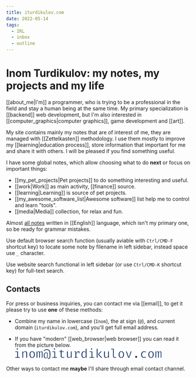 ```yaml
---
title: iturdikulov.com
date: 2022-05-14
tags:
  - IRL
  - inbox
  - outline
---
```


# Inom Turdikulov: my notes, my projects and my life

[[about_me|I'm]] a programmer, who is trying to be a professional in the field
and stay a human being at the same time. My primary specialization is
[[backend]] web development, but I'm also interested in
[[computer_graphics|computer graphics]], game development and [[art]].

My site contains mainly my notes that are of interest of me, they are managed
with [[Zettelkasten]] methodology. I use them mostly to improve my
[[learning|education process]], store information that important for me and
share it with others. I will be pleased if you find something useful.

I have some global notes, which allow choosing what to do **next** or focus on
important things:

- [[my_pet_projects|Pet projects]] to do something interesting and useful.
- [[work|Work]] as main activity, [[finance]] source.
- [[learning|Learning]] is source of pet projects.
- [[my_awesome_software_list|Awesome software]] list help me to control and
learn "tools".
- [[media|Media]] collection, for relax and fun.

Almost [all notes](https://github.com/iturdikulov/notes) written in [[English]]
language, which isn't my primary one, so be ready for grammar mistakes.

Use default browser search function (usually aviable with `Ctrl/CMD-F` shortcut
key) to locate some note by filename in left sidebar, instead space use `_`
character.

Use website search functional in left sidebar (or use `Ctrl/CMD-K` shortcut key)
for full-text search.

<!-- If you are interested in what I am doing, here is a list of my active projects: -->
<!---->
<!-- <div class="central-featured"> -->
<!--   <div class="spinner-box"> -->
<!--     <div class="blue-orbit ring"> -->
<!--     </div> -->
<!--     <div class="green-orbit ring"> -->
<!--     </div> -->
<!--     <div class="red-orbit ring"> -->
<!--     </div> -->
<!--     <div class="white-orbit ring"> -->
<!--     </div> -->
<!--   </div> -->
<!---->
<!--   <div class="central-featured-project project1"> -->
<!--     <a href="https://github.com/iturdikulov/sentry-rest" target="_blank" class="link-box"> -->
<!--       <strong>Sentry Rest</strong> -->
<!--       <small>Sentry API integration</small> -->
<!--     </a> -->
<!--   </div> -->
<!---->
<!--   <div class="central-featured-project project2"> -->
<!--     <span class="link-box"> -->
<!--       <strong>Twitch Tracker</strong> -->
<!--       <small>chats analyzing and manage</small -->
<!--       > -->
<!--     </span> -->
<!--   </div> -->
<!---->
<!--   <div class="central-featured-project project3"> -->
<!--     <a href="https://salesloop.io/" target="_blank" class="link-box"> -->
<!--       <strong>Salesloop</strong> -->
<!--       <small>linkedin automation (private)</small> -->
<!--     </a> -->
<!--   </div> -->
<!---->
<!--   <div class="central-featured-project project4"> -->
<!--     <span class="link-box"> -->
<!--       <strong>Spectrogram</strong> -->
<!--       <small>HTML/CSS/JS framework</small> -->
<!--     </span> -->
<!--   </div> -->
<!---->
<!--   <div class="central-featured-project project5"> -->
<!--     <span class="link-box"> -->
<!--       <strong>mini-scripts</strong> -->
<!--       <small>learning sandbox</small> -->
<!--     </span> -->
<!--   </div> -->
<!---->
<!--   <div class="central-featured-project project6"> -->
<!--     <a href="https://github.com/iturdikulov/nvim" target="_blank" class="link-box localize-variant"> -->
<!--       <strong>NeoVim PDE</strong> -->
<!--       <small>personal NeoVim setup</small> -->
<!--     </a> -->
<!--   </div> -->
<!---->
<!--   <div class="central-featured-project project7"> -->
<!--     <a href="https://github.com/iturdikulov/dotfiles" target="_blank" class="link-box localize-variant"> -->
<!--       <strong>Nix dotfiles</strong> -->
<!--       <small>personal NixOS setup</small> -->
<!--     </a> -->
<!--   </div> -->
<!---->
<!--   <div class="central-featured-project project8"> -->
<!--     <a href="https://github.com/iturdikulov/notes" target="_blank" class="link-box localize-variant"> -->
<!--       <strong>Wiki</strong> -->
<!--       <small>personal Zettelkasten</small> -->
<!--     </a> -->
<!--   </div> -->
<!---->
<!--   <div class="central-featured-project project9"> -->
<!--     <span class="link-box localize-variant"> -->
<!--       <strong>OpenCV bot</strong> -->
<!--       <small>L2 game bot</small> -->
<!--     </span> -->
<!--   </div> -->
<!---->
<!--   <div class="central-featured-project project10"> -->
<!--     <span title="My old projects, which I'm not using anymore or decided to archive" class="link-box"> -->
<!--       <strong>Projects Archive</strong> -->
<!--       <small>old projects</small> -->
<!--     </a> -->
<!--   </div> -->
<!-- </div> -->

## Contacts

For press or business inquiries, you can contact me via [[email]], to get it
please try to use **one** of these methods:

- Combine my name in lowercase (`Inom`), the at sign (`@`), and current domain
  (`iturdikulov.com`), and you'll get full email address.

- If you have "modern" [[web_browser|web browser]] you can read it from the
  picture below.\
  ![my_email](./img/my_email.svg)

Other ways to contact me **maybe** I'll share through email contact channel.

<!-- ## Website -->
<!---->
<!-- Web version of my notes made on [Quartz](https://quartz.jzhao.xyz/). -->

